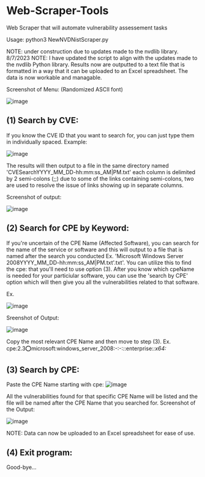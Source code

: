 # Web-Scraper-Tools
Web Scraper that will automate vulnerability assessement tasks

Usage: python3 NewNVDNistScraper.py

NOTE: under construction due to updates made to the nvdlib library. 8/7/2023
NOTE: I have updated the script to align with the updates made to the nvdlib Python library.
      Results now are outputted to a text file that is formatted in a way that it can be 
      uploaded to an Excel spreadsheet. The data is now workable and managable. 





Screenshot of Menu: (Randomized ASCII font)

![image](https://user-images.githubusercontent.com/102625690/160985225-90e53470-f35c-4e3c-b0d0-a977b2babbc5.png)



<h2>(1) Search by CVE:</h2>
If you know the CVE ID that you want to search for, you can just type them in individually spaced.
Example:

![image](https://user-images.githubusercontent.com/102625690/160985481-0256cb99-8203-45db-8943-5b7166035e88.png)

The results will then output to a file in the same directory named 'CVESearchYYYY_MM_DD-hh:mm:ss_AM|PM.txt'
each column is delimited by 2 semi-colons (;;) due to some of the links containing semi-colons, two are used to resolve
the issue of links showing up in separate columns.

Screenshot of output:

![image](https://user-images.githubusercontent.com/102625690/160985948-833bff9e-1fb4-47c3-b2ee-e4580d5488d9.png)



<h2>(2) Search for CPE by Keyword:</h2>

If you're uncertain of the CPE Name (Affected Software), you can search for the name of the service or software and this will output to a file that is named after the search you conducted Ex. 'Microsoft Windows Server 2008YYYY_MM_DD-hh:mm:ss_AM|PM.txt'.txt'. You can utilize this to find the cpe: that you'll need to use option (3). After you know 
which cpeName is needed for your particiular software, you can use the 'search by CPE' option which will then give you all the vulnerabilities related to that software.

Ex.

![image](https://user-images.githubusercontent.com/102625690/160989150-b5e22992-83b6-40b2-b1b9-77d7158ffd20.png)


Sreenshot of Output:


![image](https://user-images.githubusercontent.com/102625690/160987465-281e1875-8583-4bef-b7c9-171feefd91a1.png)

Copy the most relevant CPE Name and then move to step (3).
Ex. cpe:2.3:o:microsoft:windows_server_2008:-:-:*:*:enterprise:*:x64:*

<h2>(3) Search by CPE:</h2>

Paste the CPE Name starting with cpe:
![image](https://user-images.githubusercontent.com/102625690/160988054-d5d4c06e-578f-4d3f-8976-c1066d300a89.png)

All the vulnerabilities found for that specific CPE Name will be listed and the file will be named after the CPE Name that you searched for.
Screenshot of the Output:

![image](https://user-images.githubusercontent.com/102625690/160988298-be069588-b3ba-4b48-9914-05ce7d29aa2e.png)

NOTE: Data can now be uploaded to an Excel spreadsheet for ease of use.

<h2>(4) Exit program:</h2>

Good-bye...



